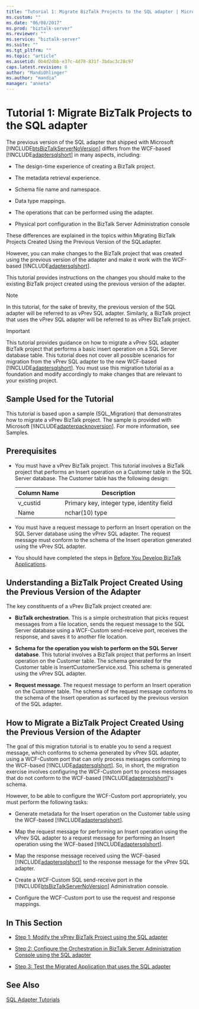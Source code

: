 ```yaml
---
title: "Tutorial 1: Migrate BizTalk Projects to the SQL adapter | Microsoft Docs"
ms.custom: ""
ms.date: "06/08/2017"
ms.prod: "biztalk-server"
ms.reviewer: ""
ms.service: "biztalk-server"
ms.suite: ""
ms.tgt_pltfrm: ""
ms.topic: "article"
ms.assetid: 0b4d2dbb-e37c-4d70-831f-3bdac3c28c97
caps.latest.revision: 8
author: "MandiOhlinger"
ms.author: "mandia"
manager: "anneta"
---
```

# Tutorial 1: Migrate BizTalk Projects to the SQL adapter
The previous version of the SQL adapter that shipped with Microsoft [!INCLUDE[btsBizTalkServerNoVersion](../../includes/btsbiztalkservernoversion-md.md)] differs from the WCF-based [!INCLUDE[adaptersqlshort](../../includes/adaptersqlshort-md.md)] in many aspects, including:  
  
-   The design-time experience of creating a BizTalk project.  
  
-   The metadata retrieval experience.  
  
-   Schema file name and namespace.  
  
-   Data type mappings.  
  
-   The operations that can be performed using the adapter.  
  
-   Physical port configuration in the BizTalk Server Administration console  
  
 These differences are explained in the topics within Migrating BizTalk Projects Created Using the Previous Version of the SQLadapter.  
  
 However, you can make changes to the BizTalk project that was created using the previous version of the adapter and make it work with the WCF-based [!INCLUDE[adaptersqlshort](../../includes/adaptersqlshort-md.md)].  
  
 This tutorial provides instructions on the changes you should make to the existing BizTalk project created using the previous version of the adapter.  
  
> [!NOTE]
>  In this tutorial, for the sake of brevity, the previous version of the SQL adapter will be referred to as vPrev SQL adapter. Similarly, a BizTalk project that uses the vPrev SQL adapter will be referred to as vPrev BizTalk project.  
  
> [!IMPORTANT]
>  This tutorial provides guidance on how to migrate a vPrev SQL adapter BizTalk project that performs a basic insert operation on a SQL Server database table. This tutorial does not cover all possible scenarios for migration from the vPrev SQL adapter to the new WCF-based [!INCLUDE[adaptersqlshort](../../includes/adaptersqlshort-md.md)]. You must use this migration tutorial as a foundation and modify accordingly to make changes that are relevant to your existing project.  
  
## Sample Used for the Tutorial  
 This tutorial is based upon a sample (SQL_Migration) that demonstrates how to migrate a vPrev BizTalk project. The sample is provided with Microsoft [!INCLUDE[adapterpacknoversion](../../includes/adapterpacknoversion-md.md)]. For more information, see Samples.  
  
## Prerequisites  
  
-   You must have a vPrev BizTalk project. This tutorial involves a BizTalk project that performs an Insert operation on a Customer table in the SQL Server database. The Customer table has the following design:  
  
    |Column Name|Description|  
    |-----------------|-----------------|  
    |v_custid|Primary key, integer type, identity field|  
    |Name|nchar(10) type|  
  
-   You must have a request message to perform an Insert operation on the SQL Server database using the vPrev SQL adapter. The request message must conform to the schema of the Insert operation generated using the vPrev SQL adapter.  
  
-   You should have completed the steps in [Before You Develop BizTalk Applications](http://msdn.microsoft.com/library/3539741d-5266-43d4-9b7b-73e82f0ed4f6).  
  
## Understanding a BizTalk Project Created Using the Previous Version of the Adapter  
 The key constituents of a vPrev BizTalk project created are:  
  
-   **BizTalk orchestration**. This is a simple orchestration that picks request messages from a file location, sends the request message to the SQL Server database using a WCF-Custom send-receive port, receives the response, and saves it to another file location.  
  
-   **Schema for the operation you wish to perform on the SQL Server database**. This tutorial involves a BizTalk project that performs an Insert operation on the Customer table. The schema generated for the Customer table is InsertCustomerService.xsd. This schema is generated using the vPrev SQL adapter.  
  
-   **Request message**. The request message to perform an Insert operation on the Customer table. The schema of the request message conforms to the schema of the Insert operation as surfaced by the previous version of the SQL adapter.  
  
## How to Migrate a BizTalk Project Created Using the Previous Version of the Adapter  
 The goal of this migration tutorial is to enable you to send a request message, which conforms to schema generated by vPrev SQL adapter, using a WCF-Custom port that can only process messages conforming to the WCF-based [!INCLUDE[adaptersqlshort](../../includes/adaptersqlshort-md.md)]. So, in short, the migration exercise involves configuring the WCF-Custom port to process messages that do not conform to the WCF-based [!INCLUDE[adaptersqlshort](../../includes/adaptersqlshort-md.md)]'s schema.  
  
 However, to be able to configure the WCF-Custom port appropriately, you must perform the following tasks:  
  
-   Generate metadata for the Insert operation on the Customer table using the WCF-based [!INCLUDE[adaptersqlshort](../../includes/adaptersqlshort-md.md)].  
  
-   Map the request message for performing an Insert operation using the vPrev SQL adapter to a request message for performing an Insert operation using the WCF-based [!INCLUDE[adaptersqlshort](../../includes/adaptersqlshort-md.md)].  
  
-   Map the response message received using the WCF-based [!INCLUDE[adaptersqlshort](../../includes/adaptersqlshort-md.md)] to the response message for the vPrev SQL adapter.  
  
-   Create a WCF-Custom SQL send-receive port in the [!INCLUDE[btsBizTalkServerNoVersion](../../includes/btsbiztalkservernoversion-md.md)] Administration console.  
  
-   Configure the WCF-Custom port to use the request and response mappings.  
  
## In This Section  
  
-   [Step 1: Modify the vPrev BizTalk Project using the SQL adapter](../../adapters-and-accelerators/adapter-sql/step-1-modify-the-vprev-biztalk-project-using-the-sql-adapter.md)  
  
-   [Step 2: Configure the Orchestration in BizTalk Server Administration Console using the SQL adapter](../../adapters-and-accelerators/adapter-sql/step-2-configure-the-orchestration-to-use-the-sql-adapter-in-biztalk-server.md)  
  
-   [Step 3: Test the Migrated Application that uses the SQL adapter](../../adapters-and-accelerators/adapter-sql/step-3-test-the-migrated-application-that-uses-the-sql-adapter.md)  
  
## See Also  
 [SQL Adapter Tutorials](../../adapters-and-accelerators/adapter-sql/sql-adapter-tutorials.md)